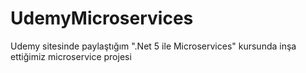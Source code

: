 # UdemyMicroservices
Udemy sitesinde paylaştığım ".Net 5 ile Microservices" kursunda inşa ettiğimiz microservice projesi
